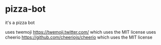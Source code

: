 # pizza-bot
 

it's a pizza bot


uses twemoji https://twemoji.twitter.com/ which uses the MIT license 
uses cheerio https://github.com/cheeriojs/cheerio which uses the MIT license